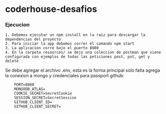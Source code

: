 # coderhouse-desafios

### Ejecucion

```
1. Debemos ejecutar un npm install en la raiz para descargar la dependencias del proyecto
2. Para iniciar la app debemos correr el comando npm start
3. La aplicacion corre bajo el puerto 8080
4. En la carpeta resources/ se dejo una coleccion de postman que viene configurada con ejemplos de todas las peticiones post, put, get y delete

```

Se debe agregar el archivo .env, esta es la forma principal solo falta agrega la conexion a mongo y credenciales para passport github:

```
    PORT=8080
    MONGODB_ATLAS=
    COOKIE_SECRET=SecretCookie
    SESSION_SECRET=SecretSession
    GITHUB_CLIENT_ID=
    GITHUB_CLIENT_SECRET=
```
